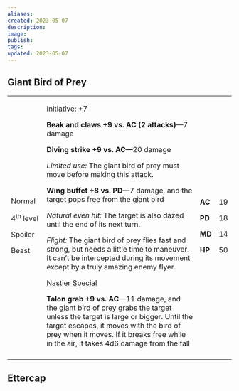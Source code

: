 ```yaml
---
aliases: 
created: 2023-05-07
description: 
image: 
publish: 
tags: 
updated: 2023-05-07
---
```


## Giant Bird of Prey

<table>
<colgroup>
<col style="width: 16%" />
<col style="width: 72%" />
<col style="width: 5%" />
<col style="width: 5%" />
</colgroup>
<tbody>
<tr class="odd">
<td><p>Normal</p>
<p>4<sup>th</sup> level</p>
<p>Spoiler</p>
<p>Beast</p></td>
<td><p>Initiative: +7</p>
<p><strong>Beak and claws +9 vs. AC (2 attacks)</strong>—7 damage</p>
<p><strong>Diving strike +9 vs. AC—</strong>20 damage</p>
<p><em>Limited use:</em> The giant bird of prey must move before making
this attack.</p>
<p><strong>Wing buffet +8 vs. PD</strong>—7 damage, and the target pops
free from the giant bird</p>
<p><em>Natural even hit:</em> The target is also dazed until the end of
its next turn.</p>
<p><em>Flight:</em> The giant bird of prey flies fast and strong, but
needs a little time to maneuver. It can’t be intercepted during its
movement except by a truly amazing enemy flyer.</p>
<p><u>Nastier Special</u></p>
<p><strong>Talon grab +9 vs. AC</strong>—11 damage, and the giant bird
of prey grabs the target unless the target is large or bigger. Until the
target escapes, it moves with the bird of prey when it moves. If it
breaks free while in the air, it takes 4d6 damage from the fall</p></td>
<td><p><strong>AC</strong></p>
<p><strong>PD</strong></p>
<p><strong>MD</strong></p>
<p><strong>HP</strong></p></td>
<td><p>19</p>
<p>18</p>
<p>14</p>
<p>50</p></td>
</tr>
<tr class="even">
<td></td>
<td></td>
<td></td>
<td></td>
</tr>
</tbody>
</table>

## Ettercap